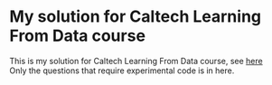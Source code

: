 My solution for Caltech Learning From Data course
=================================================

This is my solution for Caltech Learning From Data course, see [here](https://work.caltech.edu/telecourse.html)  
Only the questions that require experimental code is in here.  
